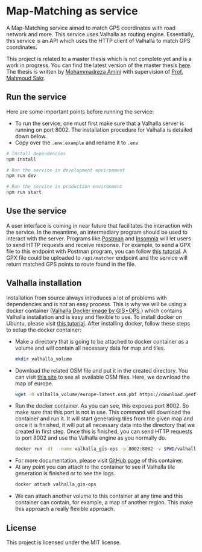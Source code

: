 # Map-Matching as service

A Map-Matching service aimed to match GPS coordinates with road network and more. This service uses Valhalla as routing engine. Essentially, this service is an API which uses the HTTP client of Valhalla to match GPS coordinates.

This project is related to a master thesis which is not complete yet and is a work in progress. You can find the latest version of the master thesis [here](https://drive.google.com/file/d/1h54SVc16ttXQiQvIjz5q-omMALyukh2U/view?usp=sharing). The thesis is written by [Mohammadreza Amini](https://mohammadrezaamini.netlify.com) with supervision of [Prof. Mahmoud Sakr](https://cs.ulb.ac.be/members/mahmoud/).

## Run the service

Here are some important points before running the service:
- To run the service, one must first make sure that a Valhalla server is running on port 8002. The installation procedure for Valhalla is detailed down below.
- Copy over the `.env.example` and rename it to `.env`

```bash
# Install dependencies
npm install

# Run the service in development environment
npm run dev

# Run the service in production environment
npm run start
```

## Use the service

A user interface is coming in near future that facilitates the interaction with the service. In the meantime, an intermediary program should be used to interact with the server. Programs like [Postman](https://www.postman.com/) and [Insomnia](https://insomnia.rest/) will let users to send HTTP requests and receive response. For example, to send a GPX file to this endpoint with Postman program, you can follow [this tutorial](https://makolyte.com/how-to-upload-a-file-with-postman/). A GPX file could be uploaded to `/api/matcher` endpoint and the service will return matched GPS points to route found in the file.

## Valhalla installation

Installation from source always introduces a lot of problems with dependencies and is not an easy process. This is why we will be using a docker container ([Valhalla Docker image by GIS • OPS
](https://github.com/gis-ops/docker-valhalla)) which contains Valhalla installation and is easy and flexible to use. To install docker on Ubuntu, please visit [this tutorial](https://www.digitalocean.com/community/tutorials/how-to-install-and-use-docker-on-ubuntu-22-04). After installing docker, follow these steps to setup the docker container:
- Make a directory that is going to be attached to docker container as a volume and will contain all necessary data for map and tiles.
  ```bash
  mkdir valhalla_volume
  ```
- Download the related OSM file and put it in the created directory. You can visit [this site](https://download.geofabrik.de/) to see all available OSM files. Here, we download the map of europe.
  ```bash
  wget -O valhalla_volume/europe-latest.osm.pbf https://download.geofabrik.de/europe-latest.osm.pbf
  ```
- Run the docker container. As you can see, this exposes port 8002. So make sure that this port is not in use. This command will download the container and run it. It will start generating tiles from the given map and once it is finished, it will put all necessary data into the directory that we created in first step. Once this is finished, you can send HTTP requests to port 8002 and use tha Valhalla engine as you normally do.
  ```bash
  docker run -dt --name valhalla_gis-ops -p 8002:8002 -v $PWD/valhalla_volume:/custom_files gisops/valhalla:latest
  ```
- For more documentation, please visit [GitHub page](https://github.com/gis-ops/docker-valhalla) of this container.
- At any point you can attach to the container to see if Valhalla tile generation is finished or to see the logs.
  ```bash
  docker attach valhalla_gis-ops
  ```
- We can attach another volume to this container at any time and this container can contain, for example, a map of another region. This make this approach a really flexible approach.

## License
This project is licensed under the MIT license.
